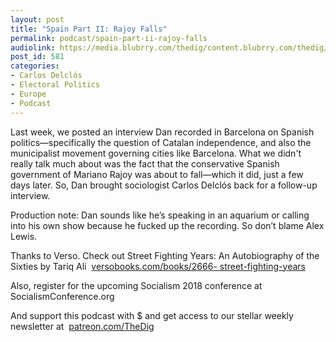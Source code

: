 ```yaml
---
layout: post
title: "Spain Part II: Rajoy Falls"
permalink: podcast/spain-part-ii-rajoy-falls
audiolink: https://media.blubrry.com/thedig/content.blubrry.com/thedig/The_Dig_-_EP_119_-_2.mp3
post_id: 581
categories: 
- Carlos Delclós
- Electoral Politics
- Europe
- Podcast
---
```


Last week, we posted an interview Dan recorded in Barcelona on Spanish politics—specifically the question of Catalan independence, and also the municipalist movement governing cities like Barcelona. What we didn't really talk much about was the fact that the conservative Spanish government of Mariano Rajoy was about to fall—which it did, just a few days later. So, Dan brought sociologist Carlos Delclós back for a follow-up interview.



Production note: Dan sounds like he’s speaking in an aquarium or calling into his own show because he fucked up the recording. So don’t blame Alex Lewis.



Thanks to Verso. Check out Street Fighting Years: An Autobiography of the Sixties by Tariq Ali 
[versobooks.com/books/2666-
street-fighting-years](http://versobooks.com/books/2666-street-fighting-years)



Also, register for the upcoming Socialism 2018 conference at SocialismConference.org



And support this podcast with $ and get access to our stellar weekly newsletter at 
[patreon.com/TheDig](http://patreon.com/TheDig)